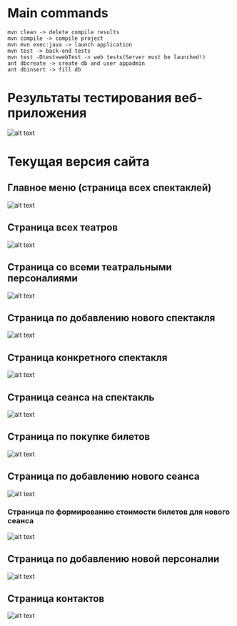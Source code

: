 # Main commands
    mvn clean -> delete compile results
    mvn compile -> compile project
    mvn mvn exec:java -> launch application
    mvn test -> back-end tests
    mvn test -Dtest=webTest -> web tests(Server must be launched!)
    ant dbcreate -> create db and user appadmin
    ant dbinsert -> fill db

# Результаты тестирования веб-приложения
![alt text](pictures/selenium_ide_result.png) 

# Текущая версия сайта
## Главное меню (страница всех спектаклей)
![alt text](pictures/performances.png) 
## Страница всех театров
![alt text](pictures/theaters.png) 
## Страница со всеми театральными персоналиями
![alt text](pictures/members.png) 
## Страница по добавлению нового спектакля
![alt text](pictures/addNewPerformance.png)
## Страница конкретного спектакля
![alt text](pictures/page_of_performance.png)
## Страница сеанса на спектакль
![alt text](pictures/event.png)
## Страница по покупке билетов
![alt text](pictures/buyTicket.png)
## Страница по добавлению нового сеанса
![alt text](pictures/newEvent.png)
### Страница по формированию стоимости билетов для нового сеанса
![alt text](pictures/ticketsNewEvent.png) 
## Страница по добавлению новой персоналии
![alt text](pictures/newMember.png)
## Страница контактов
![alt text](pictures/contacts.png)
